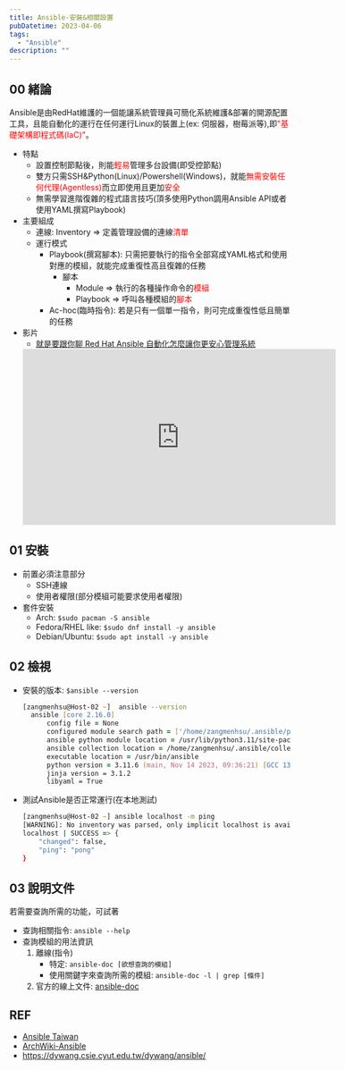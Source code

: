 ```yaml
---
title: Ansible-安裝&相關設置
pubDatetime: 2023-04-06
tags:
  - "Ansible"
description: ""
---
```


## 00 緒論

Ansible是由RedHat維護的一個能讓系統管理員可簡化系統維護&部署的開源配置工具，且能自動化的運行在任何運行Linux的裝置上(ex:
伺服器，樹莓派等),即<font color=red>"基礎架構即程式碼(IaC)"</font>。

- 特點
  - 設置控制節點後，則能<font color=red>輕易</font>管理多台設備(即受控節點)
  - 雙方只需SSH&Python(Linux)/Powershell(Windows)，就能<font color=red>無需安裝任何代理(Agentless)</font>而立即使用且更加<font color=red>安全</font>
  - 無需學習進階復雜的程式語言技巧(頂多使用Python調用Ansible
    API或者使用YAML撰寫Playbook)
- 主要組成
  - 連線: Inventory => 定義管理設備的連線<font color=red>清單</font>
  - 運行模式
    - Playbook(撰寫腳本):
      只需把要執行的指令全部寫成YAML格式和使用對應的模組，就能完成重復性高且復雜的任務
      - 腳本
        - Module => 執行的各種操作命令的<font color=red>模組</font>
        - Playbook => 呼叫各種模組的<font color=red>腳本</font>
    - Ac-hoc(臨時指令): 若是只有一個單一指令，則可完成重復性低且簡單的任務
- 影片
  - [就是要跟你聊 Red Hat Ansible 自動化怎麼讓你更安心管理系統](https://www.youtube.com/watch?v=QOMg9f6gFOs)
  <iframe width="560" height="315" src="https://www.youtube.com/embed/QOMg9f6gFOs?si=l12-juyKwRGL1Lj-" title="YouTube video player" frameborder="0" allow="accelerometer; autoplay; clipboard-write; encrypted-media; gyroscope; picture-in-picture; web-share" referrerpolicy="strict-origin-when-cross-origin" allowfullscreen></iframe>

## 01 安裝

- 前置必須注意部分
  - SSH連線
  - 使用者權限(部分模組可能要求使用者權限)
- 套件安裝
  - Arch: `$sudo pacman -S ansible`
  - Fedora/RHEL like: `$sudo dnf install -y ansible`
  - Debian/Ubuntu: `$sudo apt install -y ansible`

## 02 檢視

- 安裝的版本: `$ansible --version`
  ```zsh
  [zangmenhsu@Host-02 ~]  ansible --version
    ansible [core 2.16.0]
        config file = None
        configured module search path = ['/home/zangmenhsu/.ansible/plugins/modules', '/usr/share/ansible/plugins/modules']
        ansible python module location = /usr/lib/python3.11/site-packages/ansible
        ansible collection location = /home/zangmenhsu/.ansible/collections:/usr/share/ansible/collections
        executable location = /usr/bin/ansible
        python version = 3.11.6 (main, Nov 14 2023, 09:36:21) [GCC 13.2.1 20230801] (/usr/bin/python)
        jinja version = 3.1.2
        libyaml = True
  ```
- 測試Ansible是否正常運行(在本地測試)
  ```zsh
  [zangmenhsu@Host-02 ~] ansible localhost -m ping
  [WARNING]: No inventory was parsed, only implicit localhost is available
  localhost | SUCCESS => {
      "changed": false,
      "ping": "pong"
  }
  ```

## 03 說明文件

若需要查詢所需的功能，可試著

- 查詢相關指令: `ansible --help`
- 查詢模組的用法資訊
  1. 離線(指令)
     - 特定: `ansible-doc [欲想查詢的模組]`
     - 使用關鍵字來查詢所需的模組: `ansible-doc -l | grep [條件]`
  2. 官方的線上文件:
     [ansible-doc](https://docs.ansible.com/ansible/2.9/modules/modules_by_category.html)

## REF

- [Ansible Taiwan](https://ansible.tw/#!docs/installation.md)
- [ArchWiki-Ansible](https://wiki.archlinux.org/title/Ansible)
- https://dywang.csie.cyut.edu.tw/dywang/ansible/
